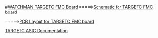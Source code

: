 #[WATCHMAN TARGETC FMC Board](https://github.com/WMidlab/WATCHMAN/wiki/TARGETC-FMC-Prototype-Board)
=====>[Schematic for TARGETC FMC board](https://www.phys.hawaii.edu/~idlab/taskAndSchedule/PCBs/IDL_18_030/WATCHMAN_TC_prototype_revC.pdf)

=====>[PCB Layout for TARGETC FMC board](https://www.phys.hawaii.edu/~idlab/taskAndSchedule/PCBs/IDL_18_030/WATCHMAN_TC_prototype_revC_pcb.pdf)

[TARGETC ASIC Documentation](https://github.com/WMidlab/WATCHMAN/wiki/TARGETC-ASIC-Documentation)
